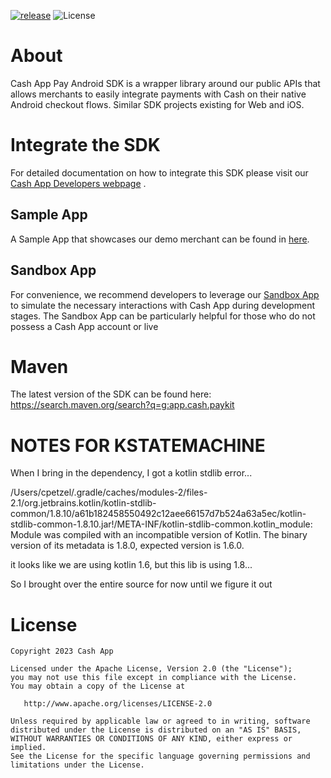 [![release](https://github.com/cashapp/android-cash-paykit-sdk/actions/workflows/release.yaml/badge.svg)](https://github.com/cashapp/android-cash-paykit-sdk/actions/workflows/release.yaml) ![License](https://img.shields.io/github/license/cashapp/cash-pay-kit-sdk-android-sample-app?style=plastic) 

# About

Cash App Pay Android SDK is a wrapper library around our public APIs that allows merchants to easily
integrate payments with Cash on their native Android checkout flows. Similar SDK projects existing
for Web and iOS.

# Integrate the SDK

For detailed documentation on how to integrate this SDK please visit
our [Cash App Developers webpage](https://developers.cash.app/docs/api/technical-documentation/sdks/pay-kit/android-getting-started)
.

## Sample App

A Sample App that showcases our demo merchant can be found
in [here](https://github.com/cashapp/cash-pay-pay-sdk-android-sample-app).

## Sandbox App

For convenience, we recommend developers to leverage
our [Sandbox App](https://developers.cash.app/docs/api/technical-documentation/sandbox/sandbox-app)
to simulate the necessary interactions with Cash App during development stages.
The Sandbox App can be particularly helpful for those who do not possess a Cash App account or live

# Maven

The latest version of the SDK can be found here: https://search.maven.org/search?q=g:app.cash.paykit


# NOTES FOR KSTATEMACHINE

When I bring in the dependency, I got a kotlin stdlib error...

/Users/cpetzel/.gradle/caches/modules-2/files-2.1/org.jetbrains.kotlin/kotlin-stdlib-common/1.8.10/a61b182458550492c12aee66157d7b524a63a5ec/kotlin-stdlib-common-1.8.10.jar!/META-INF/kotlin-stdlib-common.kotlin_module: Module was compiled with an incompatible version of Kotlin. The binary version of its metadata is 1.8.0, expected version is 1.6.0.

it looks like we are using kotlin 1.6, but this lib is using 1.8...

So I brought over the entire source for now until we figure it out

License
=======

    Copyright 2023 Cash App

    Licensed under the Apache License, Version 2.0 (the "License");
    you may not use this file except in compliance with the License.
    You may obtain a copy of the License at

       http://www.apache.org/licenses/LICENSE-2.0

    Unless required by applicable law or agreed to in writing, software
    distributed under the License is distributed on an "AS IS" BASIS,
    WITHOUT WARRANTIES OR CONDITIONS OF ANY KIND, either express or implied.
    See the License for the specific language governing permissions and
    limitations under the License.